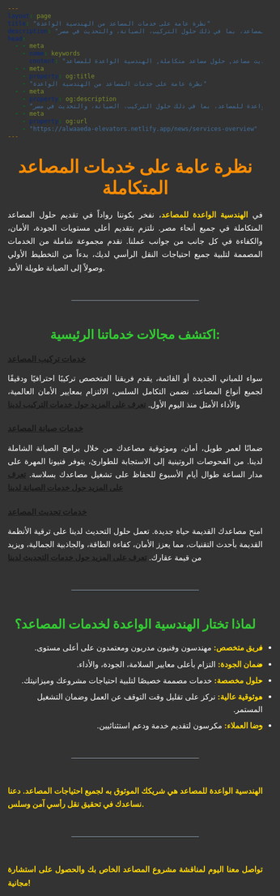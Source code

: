 ```yaml
---
layout: page
title: "نظرة عامة على خدمات المصاعد من الهندسية الواعدة"
description: "اكتشف المجموعة الكاملة لخدمات المصاعد الاحترافية التي تقدمها الهندسية الواعدة للمصاعد، بما في ذلك حلول التركيب، الصيانة، والتحديث في مصر."
head:
  - - meta
    - name: keywords
      content: "خدمات مصاعد, شركات مصاعد في مصر, تركيب مصاعد, صيانة مصاعد, تحديث مصاعد, حلول مصاعد متكاملة, الهندسية الواعدة للمصاعد"
  - - meta
    - property: og:title
    - "نظرة عامة على خدمات المصاعد من الهندسية الواعدة"
  - - meta
    - property: og:description
    - "اكتشف المجموعة الكاملة لخدمات المصاعد الاحترافية التي تقدمها الهندسية الواعدة للمصاعد، بما في ذلك حلول التركيب، الصيانة، والتحديث في مصر."
  - - meta
    - property: og:url
    - "https://alwaaeda-elevators.netlify.app/news/services-overview"
---
```


<style>
/* هذا الكود سيتم تطبيقه على هذه الصفحة فقط */

/* تغيير لون الخلفية الأساسي للصفحة */
body, html {
    background-color: #333; /* خلفية داكنة لتناسب النص الأبيض */
}
/* .page هو عادة العنصر الذي يغلف محتوى الصفحة في Vuepress */
.page { 
    background-color: #333 !important; /* لضمان أن خلفية الصفحة داكنة */
}

/* تنسيق العنوان الرئيسي */
h1 {
  text-align: center;
  font-size: 2.5em; /* زيادة حجم الخط قليلاً */
  color: #FF8C00; /* لون برتقالي واضح للعناوين */
  margin-top: 30px;
  margin-bottom: 20px;
}

/* تنسيق العناوين الفرعية (H2) */
h2 {
  text-align: center;
  font-size: 1.8em; /* زيادة حجم الخط قليلاً */
  color: #32CD32; /* لون أخضر ليموني للتميز */
  margin-top: 40px;
  margin-bottom: 20px;
}

/* تنسيق الفقرات العامة */
p {
  font-size: 1.1em; /* حجم خط أكبر للفقرات */
  line-height: 1.7; /* لتحسين قراءة النص */
  color: #FFFFFF; /* لون أبيض للنص */
  text-align: justify; /* محاذاة النص للطرفين */
  margin-bottom: 1em;
}

/* تنسيق القوائم (النقاط والأرقام) */
ul, ol {
  font-size: 1.1em; /* حجم خط أكبر لعناصر القائمة */
  line-height: 1.6;
  color: #FFFFFF; /* لون أبيض لعناصر القائمة */
  margin-bottom: 1em;
  padding-left: 25px; /* مسافة بادئة للقوائم */
}

/* تنسيق عناصر القائمة */
ul li, ol li {
  margin-bottom: 0.5em;
  text-align: right; /* محاذاة النص داخل القوائم لليمين */
  direction: rtl; /* اتجاه النص من اليمين لليسار */
}
/* لون نقطة القائمة (bullet) */
ul li::before {
  content: '•'; /* استخدام نقطة بدلاً من الدائرة الافتراضية */
  color: #FFD700; /* لون ذهبي لنقطة القائمة */
  display: inline-block;
  width: 1em;
  margin-left: -1em; /* لتعويض البادينج */
  text-align: right; /* لمحاذاة النقطة لليمين */
}


/* لتحسين مظهر الخط الفاصل (---) */
hr {
  border: none;
  border-top: 2px solid #6c757d; /* خط رمادي أثقل قليلاً */
  margin: 50px auto; /* توسيط الخط مع مسافة أكبر */
  width: 50%; /* عرض الخط 50% فقط */
}

/* تنسيق النص البارز (Bold) */
strong {
  color: #FFD700; /* لون ذهبي للنص البارز */
}

/* تعديل عرض المحتوى لجعله في المنتصف قدر الإمكان */
/* .content__default هو العنصر الذي يغلف محتوى Markdown في Vuepress */
.content__default {
  max-width: 800px; /* تحديد أقصى عرض للمحتوى */
  margin: 0 auto; /* لتوسيط المحتوى */
  padding: 0 20px; /* بادينج جانبي للمسافة عن الحواف */
  background-color: #444; /* خلفية أغمق قليلاً للمحتوى لتباين أفضل مع الخلفية العامة */
  border-radius: 8px;
  padding-top: 30px;
  padding-bottom: 30px;
  box-shadow: 0 4px 15px rgba(0, 0, 0, 0.2);
}

/* تنسيق الروابط داخل محتوى المقال فقط */
.content__default a {
  color: #FFD700; /* لون ذهبي للروابط داخل المقال */
  text-decoration: none; /* إزالة الخط السفلي الافتراضي */
  border-bottom: 1px dashed #FFD700; /* إضافة خط سفلي متقطع */
  transition: color 0.3s ease, border-color 0.3s ease;
  pointer-events: auto; /* التأكد من أنها قابلة للنقر */
}

.content__default a:hover {
  color: #FFA500; /* لون برتقالي أغمق عند التحويم */
  border-bottom: 1px solid #FFA500; /* خط سفلي صلب عند التحويم */
}

/* تنسيق الاقتباسات (Blockquotes) - إذا وجدت */
blockquote {
  background-color: #555; /* خلفية أغمق قليلاً للاقتباس */
  border-left: 5px solid #32CD32; /* خط أخضر على اليسار */
  margin: 2em 0;
  padding: 1em 1.5em;
  font-style: italic;
  color: #f0f0f0; /* لون أفتح قليلاً للنص في الاقتباس */
  text-align: right; /* محاذاة النص داخل الاقتباس لليمين */
  direction: rtl; /* اتجاه النص من اليمين لليسار */
}

/* تعديلات للعرض على الشاشات الأصغر */
@media (max-width: 768px) {
  h1 {
    font-size: 2em;
  }
  h2 {
    font-size: 1.5em;
  }
  p, ul, ol, blockquote {
    font-size: 1em;
  }
  .content__default {
    padding: 20px 15px;
  }
}

@media (max-width: 480px) {
  h1 {
    font-size: 1.8em;
  }
  h2 {
    font-size: 1.3em;
  }
  p, ul, ol, blockquote {
    font-size: 0.95em;
  }
  hr {
    width: 70%;
  }
}

</style>

# نظرة عامة على خدمات المصاعد المتكاملة

في **الهندسية الواعدة للمصاعد**، نفخر بكوننا رواداً في تقديم حلول المصاعد المتكاملة في جميع أنحاء مصر. نلتزم بتقديم أعلى مستويات الجودة، الأمان، والكفاءة في كل جانب من جوانب عملنا. نقدم مجموعة شاملة من الخدمات المصممة لتلبية جميع احتياجات النقل الرأسي لديك، بدءاً من التخطيط الأولي وصولاً إلى الصيانة طويلة الأمد.

---

## اكتشف مجالات خدماتنا الرئيسية:

### [خدمات تركيب المصاعد](#خدمات-تركيب-المصاعد)

سواء للمباني الجديدة أو القائمة، يقدم فريقنا المتخصص تركيبًا احترافيًا ودقيقًا لجميع أنواع المصاعد. نضمن التكامل السلس، الالتزام بمعايير الأمان العالمية، والأداء الأمثل منذ اليوم الأول.
**[تعرف على المزيد حول خدمات التركيب لدينا](/news/installation)**

### [خدمات صيانة المصاعد](#خدمات-صيانة-المصاعد)

ضمانًا لعمر طويل، أمان، وموثوقية مصاعدك من خلال برامج الصيانة الشاملة لدينا. من الفحوصات الروتينية إلى الاستجابة للطوارئ، يتوفر فنيونا المهرة على مدار الساعة طوال أيام الأسبوع للحفاظ على تشغيل مصاعدك بسلاسة.
**[تعرف على المزيد حول خدمات الصيانة لدينا](/news/maintenance)**

### [خدمات تحديث المصاعد](#خدمات-تحديث-المصاعد)

امنح مصاعدك القديمة حياة جديدة. تعمل حلول التحديث لدينا على ترقية الأنظمة القديمة بأحدث التقنيات، مما يعزز الأمان، كفاءة الطاقة، والجاذبية الجمالية، ويزيد من قيمة عقارك.
**[تعرف على المزيد حول خدمات التحديث لدينا](/news/modernization)**

---

## لماذا تختار الهندسية الواعدة لخدمات المصاعد؟

* **فريق متخصص:** مهندسون وفنيون مدربون ومعتمدون على أعلى مستوى.
* **ضمان الجودة:** التزام بأعلى معايير السلامة، الجودة، والأداء.
* **حلول مخصصة:** خدمات مصممة خصيصًا لتلبية احتياجات مشروعك وميزانيتك.
* **موثوقية عالية:** نركز على تقليل وقت التوقف عن العمل وضمان التشغيل المستمر.
* **رضا العملاء:** مكرسون لتقديم خدمة ودعم استثنائيين.

---

**الهندسية الواعدة للمصاعد هي شريكك الموثوق به لجميع احتياجات المصاعد. دعنا نساعدك في تحقيق نقل رأسي آمن وسلس.**

---

**تواصل معنا اليوم لمناقشة مشروع المصاعد الخاص بك والحصول على استشارة مجانية!**